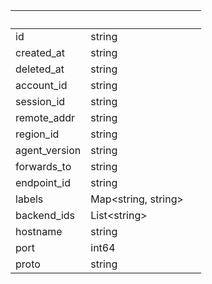<!-- Code generated for API Clients. DO NOT EDIT. -->

| &nbsp; | &nbsp; | &nbsp; |
|---|---|---|
| id | string |  |
| created_at | string |  |
| deleted_at | string |  |
| account_id | string |  |
| session_id | string |  |
| remote_addr | string |  |
| region_id | string |  |
| agent_version | string |  |
| forwards_to | string |  |
| endpoint_id | string |  |
| labels | Map&lt;string, string&gt; |  |
| backend_ids | List&lt;string&gt; |  |
| hostname | string |  |
| port | int64 |  |
| proto | string |  |